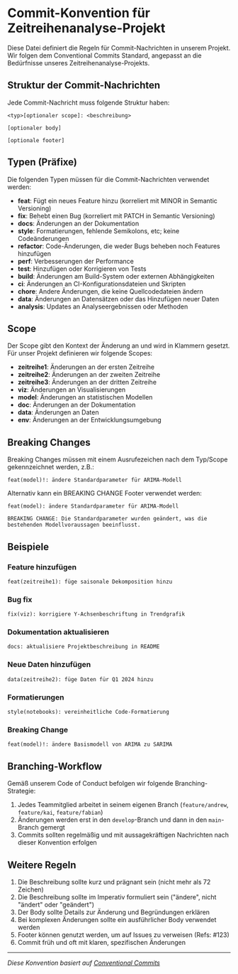 # Commit-Konvention für Zeitreihenanalyse-Projekt

Diese Datei definiert die Regeln für Commit-Nachrichten in unserem Projekt. Wir folgen dem Conventional Commits Standard, angepasst an die Bedürfnisse unseres Zeitreihenanalyse-Projekts.

## Struktur der Commit-Nachrichten

Jede Commit-Nachricht muss folgende Struktur haben:

```
<typ>[optionaler scope]: <beschreibung>

[optionaler body]

[optionale footer]
```

## Typen (Präfixe)

Die folgenden Typen müssen für die Commit-Nachrichten verwendet werden:

- **feat**: Fügt ein neues Feature hinzu (korreliert mit MINOR in Semantic Versioning)
- **fix**: Behebt einen Bug (korreliert mit PATCH in Semantic Versioning)
- **docs**: Änderungen an der Dokumentation
- **style**: Formatierungen, fehlende Semikolons, etc; keine Codeänderungen
- **refactor**: Code-Änderungen, die weder Bugs beheben noch Features hinzufügen
- **perf**: Verbesserungen der Performance
- **test**: Hinzufügen oder Korrigieren von Tests
- **build**: Änderungen am Build-System oder externen Abhängigkeiten
- **ci**: Änderungen an CI-Konfigurationsdateien und Skripten
- **chore**: Andere Änderungen, die keine Quellcodedateien ändern
- **data**: Änderungen an Datensätzen oder das Hinzufügen neuer Daten
- **analysis**: Updates an Analyseergebnissen oder Methoden

## Scope

Der Scope gibt den Kontext der Änderung an und wird in Klammern gesetzt. Für unser Projekt definieren wir folgende Scopes:

- **zeitreihe1**: Änderungen an der ersten Zeitreihe
- **zeitreihe2**: Änderungen an der zweiten Zeitreihe
- **zeitreihe3**: Änderungen an der dritten Zeitreihe
- **viz**: Änderungen an Visualisierungen
- **model**: Änderungen an statistischen Modellen
- **doc**: Änderungen an der Dokumentation
- **data**: Änderungen an Daten
- **env**: Änderungen an der Entwicklungsumgebung

## Breaking Changes

Breaking Changes müssen mit einem Ausrufezeichen nach dem Typ/Scope gekennzeichnet werden, z.B.:

```
feat(model)!: ändere Standardparameter für ARIMA-Modell
```

Alternativ kann ein BREAKING CHANGE Footer verwendet werden:

```
feat(model): ändere Standardparameter für ARIMA-Modell

BREAKING CHANGE: Die Standardparameter wurden geändert, was die bestehenden Modellvoraussagen beeinflusst.
```

## Beispiele

### Feature hinzufügen
```
feat(zeitreihe1): füge saisonale Dekomposition hinzu
```

### Bug fix
```
fix(viz): korrigiere Y-Achsenbeschriftung in Trendgrafik
```

### Dokumentation aktualisieren
```
docs: aktualisiere Projektbeschreibung in README
```

### Neue Daten hinzufügen
```
data(zeitreihe2): füge Daten für Q1 2024 hinzu
```

### Formatierungen
```
style(notebooks): vereinheitliche Code-Formatierung
```

### Breaking Change
```
feat(model)!: ändere Basismodell von ARIMA zu SARIMA
```

## Branching-Workflow

Gemäß unserem Code of Conduct befolgen wir folgende Branching-Strategie:
1. Jedes Teammitglied arbeitet in seinem eigenen Branch (`feature/andrew`, `feature/kai`, `feature/fabian`)
2. Änderungen werden erst in den `develop`-Branch und dann in den `main`-Branch gemergt
3. Commits sollten regelmäßig und mit aussagekräftigen Nachrichten nach dieser Konvention erfolgen

## Weitere Regeln

1. Die Beschreibung sollte kurz und prägnant sein (nicht mehr als 72 Zeichen)
2. Die Beschreibung sollte im Imperativ formuliert sein ("ändere", nicht "ändert" oder "geändert")
3. Der Body sollte Details zur Änderung und Begründungen erklären
4. Bei komplexen Änderungen sollte ein ausführlicher Body verwendet werden
5. Footer können genutzt werden, um auf Issues zu verweisen (Refs: #123)
6. Commit früh und oft mit klaren, spezifischen Änderungen

---

*Diese Konvention basiert auf [Conventional Commits](https://www.conventionalcommits.org/)*